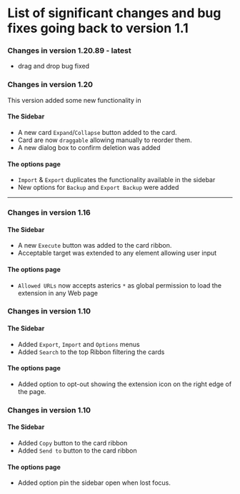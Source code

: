 # List of significant changes and bug fixes going back to version 1.1

### Changes in version 1.20.89 - latest

- drag and drop bug fixed

### Changes in version 1.20

This version added some new functionality in

#### The Sidebar

* A new card `Expand`/`Collapse` button added to the card.
* Card are now `draggable` allowing manually to reorder them.
* A new dialog box to confirm deletion was added

#### The options page

* `Import` & `Export` duplicates the functionality available in the sidebar
* New options for `Backup` and `Export Backup` were added

---

### Changes in version 1.16

#### The Sidebar

* A new `Execute` button was added to the card ribbon.
* Acceptable target was extended to any element allowing user input

#### The options page

* `Allowed URLs` now accepts asterics `*` as global permission to load the extension in any Web page

### Changes in version 1.10

#### The Sidebar

* Added `Export`, `Import` and `Options` menus
* Added `Search` to the top Ribbon filtering the cards

#### The options page

* Added option to opt-out showing the extension icon on the right edge of the page.

### Changes in version 1.10

#### The Sidebar

* Added `Copy` button to the card ribbon
* Added `Send to` button to the card ribbon

#### The options page

* Added option pin the sidebar open when lost focus.




